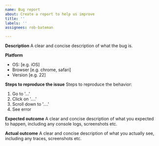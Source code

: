 ```yaml
---
name: Bug report
about: Create a report to help us improve
title: ''
labels: ''
assignees: rob-bateman

---
```


**Description**
A clear and concise description of what the bug is.

**Platform**
 - OS: [e.g. iOS]
 - Browser [e.g. chrome, safari]
 - Version [e.g. 22]

**Steps to reproduce the issue**
Steps to reproduce the behavior:
1. Go to '...'
2. Click on '....'
3. Scroll down to '....'
4. See error

**Expected outcome**
A clear and concise description of what you expected to happen, including any console logs, screenshots etc.

**Actual outcome**
A clear and concise description of what you actually see, including any traces, screenshots etc.
